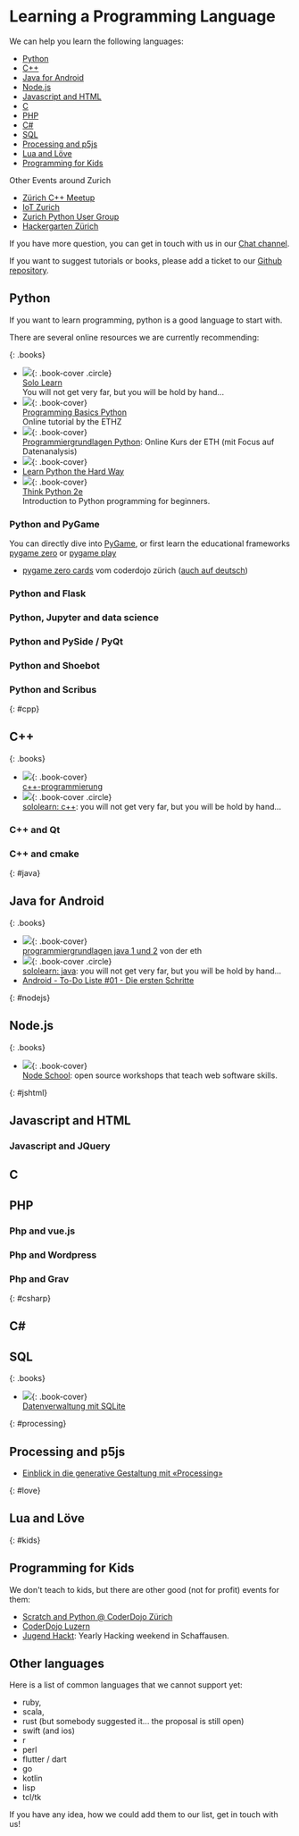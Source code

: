 # Learning a Programming Language

We can help you learn the following languages:

- [Python](#python)
- [C++](#cpp)
- [Java for Android](#java)
- [Node.js](#nodejs)
- [Javascript and HTML](#jshtml)
- [C](#c)
- [PHP](#php)
- [C#](#csharp)
- [SQL](#sql)
- [Processing and p5js](#processing)
- [Lua and Löve](#love)
- [Programming for Kids](#kids)

Other Events around Zurich

- [Zürich C++ Meetup](https://www.meetup.com/Zurich-C-Meetup/)
- [IoT Zurich](https://www.meetup.com/IoT-Zurich/)
- [Zurich Python User Group](https://www.meetup.com/pyzurich/)
- [Hackergarten Zürich](https://www.meetup.com/Hackergarten-Zurich/)


If you have more question, you can get in touch with us in our [Chat channel](http://gitter.im/OpenTechSchool/ZH-Colearning).

If you want to suggest tutorials or books, please add a ticket to our [Github repository](https://github.com/opentechschool-zurich/opentechschool-zurich.github.io/issues).

## Python

If you want to learn programming, python is a good language to start with.

There are several online resources we are currently recommending:

{: .books}
- ![](images/languages/sololearn-python.png){: .book-cover .circle}  
  [Solo Learn](https://www.sololearn.com/course/python/)  
  You will not get very far, but you will be hold by hand...
- ![](images/languages/ethz-python.png){: .book-cover}  
  [Programming Basics Python](https://www.et.ethz.ch/)  
  Online tutorial by the ETHZ
- ![](images/languages/ethz-python.png){: .book-cover}  
  [Programmiergrundlagen Python](https://www.et.ethz.ch/): Online Kurs der ETH (mit Focus auf Datenanalysis)
- ![](images/languages/python-the-hard-way.jpg){: .book-cover}  
- [Learn Python the Hard Way](https://learnpythonthehardway.org/)
- ![](images/languages/think_python2.jpg){: .book-cover}  
  [Think Python 2e](https://greenteapress.com/wp/think-python-2e/)  
  Introduction to Python programming for beginners.

### Python and PyGame

You can directly dive into [PyGame](https://www.pygame.org/news), or first learn the educational frameworks [pygame zero](https://pygame-zero.readthedocs.io/en/stable/) or [pygame play](https://github.com/replit/play)

- [pygame zero cards]() vom coderdojo zürich ([auch auf deutsch]())

### Python and Flask



### Python, Jupyter and data science

### Python and PySide / PyQt

### Python and Shoebot

### Python and Scribus

{: #cpp}
## C++ 

{: .books}
- ![](images/languages/wikibooks-cpp-programmierung.png){: .book-cover}  
  [c++-programmierung](https://de.wikibooks.org/wiki/c%2b%2b-programmierung)
- ![](images/languages/sololearn-cpp.png){: .book-cover .circle}  
  [sololearn: c++](https://www.sololearn.com/course/cplusplus/): you will not get very far, but you will be hold by hand...

### C++ and Qt



### C++ and cmake

{: #java}
## Java for Android

{: .books}
- ![](images/languages/ethz-java.png){: .book-cover}  
  [programmiergrundlagen java 1 und 2](https://www.et.ethz.ch/) von der eth
- ![](images/languages/sololearn-java.png){: .book-cover .circle}  
  [sololearn: java](https://www.sololearn.com/course/java/): you will not get very far, but you will be hold by hand...
- [Android - To-Do Liste #01 - Die ersten Schritte](https://www.youtube.com/watch?v=zEs-z8lLO-c)

{: #nodejs}
## Node.js

{: .books}
- ![](images/languages/nodeschool.svg){: .book-cover}  
  [Node School](https://nodeschool.io/): open source workshops that teach web software skills.

{: #jshtml}
## Javascript and HTML

### Javascript and JQuery

## C

## PHP

### Php and vue.js

### Php and Wordpress

### Php and Grav

{: #csharp}
## C#

## SQL

{: .books}
- ![](images/languages/ethz-sqlite.png){: .book-cover}  
  [Datenverwaltung mit SQLite]()

{: #processing}
## Processing and p5js

- [Einblick in die generative Gestaltung mit «Processing»](http://processing.internauta.ch/)

{: #love}
## Lua and Löve

{: #kids}
## Programming for Kids

We don't teach to kids, but there are other good (not for profit) events for them:

- [Scratch and Python @ CoderDojo Zürich](http://coderdojozh.ch/)
- [CoderDojo Luzern](https://coderdojoluzern.ch/)
- [Jugend Hackt](https://jugendhackt.org/events/ch/): Yearly Hacking weekend in Schaffausen.

## Other languages

Here is a list of common languages that we cannot support yet:

- ruby,
- scala,
- rust (but somebody suggested it... the proposal is still open)
- swift (and ios)
- r
- perl
- flutter / dart
- go
- kotlin
- lisp
- tcl/tk

If you have any idea, how we could add them to our list, get in touch with us!
